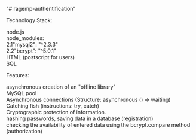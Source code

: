"# ragemp-authentification"

Technology Stack:  

node.js  
node_modules:  
2.1"mysql2": "^2.3.3"  
2.2"bcrypt": "^5.0.1"  
HTML (postscript for users)  
SQL  

Features:  
  
asynchronous creation of an "offline library"  
MySQL pool  
Asynchronous connections (Structure: asynchronous () => waiting)  
Catching fish (instructions: try, catch)  
Cryptographic protection of information.  
hashing passwords, saving data in a database (registration)  
checking the availability of entered data using the bcrypt.compare method (authorization)  
